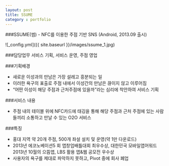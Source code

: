 ```yaml
---
layout: post
title: SSUME
category : portfolio
---
```


###SSUME(썸) - NFC를 이용한 주점 기반 SNS (Android, 2013.09 출시)

![_config.yml]({{ site.baseurl }}/images/ssume_1.jpg)

###담당업무
서비스 기획, 서비스 운영, 주점 영업

###기획배경
- 새로운 이성과의 만남은 가장 설레고 흥분되는 일
- 이러한 욕구의 표출로 주점 내에서 이성간의 만남은 끊이지 않고 이루어짐
- “어떤 이성이 해당 주점과 근처주점에 있을까”라는 심리에 착안하여 서비스 기획

###서비스 내용
- 주점 내의 테이블 위에 NFC카드에 태깅을 통해 해당 주점과 근처 주점에 있는 사람들끼리 소통하고 만날 수 있는 O2O 서비스

###특징
- 홍대 지역 약 20개 주점, 500개 좌설 설치 및 운영(약 1만 다운로드)
- 2013년 에코노베이션5 회 앱창업배틀대회 최우수상, 대한민국 모바일앱어워드 2013년 10월의 으뜸앱, LBS 활용 앱&웹 공모전 우수상 
- 사용자의 욕구를 제대로 파악하지 못하고, Pivot 중에 회사 폐업 
